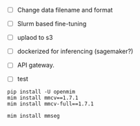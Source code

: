 - [ ] Change data filename and format
- [ ] Slurm based fine-tuning 
- [ ] uplaod to s3
- [ ] dockerized for inferencing (sagemaker?)
- [ ] API gateway.
- [ ] test


```
pip install -U openmim
mim install mmcv==1.7.1
mim install mmcv-full==1.7.1

mim install mmseg
```